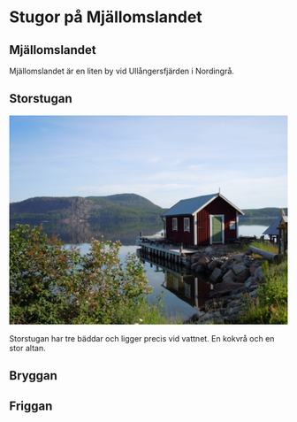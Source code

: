 # Stugor på Mjällomslandet


## Mjällomslandet

Mjällomslandet är en liten by vid Ullångersfjärden i Nordingrå.


## Storstugan

![storstugan](assets/img/magasinet.jpg)

Storstugan har tre bäddar och ligger precis vid vattnet. En kokvrå och en stor altan.

## Bryggan


## Friggan

